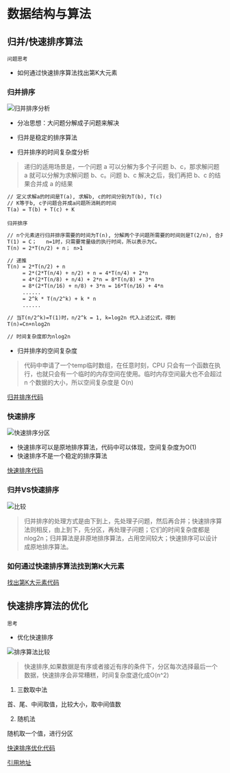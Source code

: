 # 数据结构与算法

## 归并/快速排序算法

`问题思考`

- 如何通过快速排序算法找出第K大元素

### 归并排序

![归并排序分析](https://imgkr.cn-bj.ufileos.com/9573b487-6e67-4a0a-949f-f3affba90bcc.png)

- 分冶思想：大问题分解成子问题来解决

- 归并是稳定的排序算法

- 归并排序的时间复杂度分析

> 递归的适用场景是，一个问题 a 可以分解为多个子问题 b、c，那求解问题 a 就可以分解为求解问题 b、c。问题 b、c 解决之后，我们再把 b、c 的结果合并成 a 的结果

```md
// 定义求解a的时间是T(a), 求解b, c的时间分别为T(b), T(c)
// K等于b, c子问题合并成a问题所消耗的时间
T(a) = T(b) + T(c) + K
```

`归并排序`
```md
// n个元素进行归并排序需要的时间为T(n), 分解两个子问题所需要的时间则是T(2/n), 合并两个数组的时间复杂度为O(1)
T(1) = C；   n=1时，只需要常量级的执行时间，所以表示为C。
T(n) = 2*T(n/2) + n； n>1

// 递推
T(n) = 2*T(n/2) + n
     = 2*(2*T(n/4) + n/2) + n = 4*T(n/4) + 2*n
     = 4*(2*T(n/8) + n/4) + 2*n = 8*T(n/8) + 3*n
     = 8*(2*T(n/16) + n/8) + 3*n = 16*T(n/16) + 4*n
     ......
     = 2^k * T(n/2^k) + k * n
     ......
     
// 当T(n/2^k)=T(1)时，n/2^k = 1, k=log2n 代入上述公式，得到
T(n)=Cn+nlog2n

// 时间复杂度即为nlog2n
```

- 归并排序的空间复杂度

> 代码中申请了一个temp临时数组，在任意时刻，CPU 只会有一个函数在执行，也就只会有一个临时的内存空间在使用。临时内存空间最大也不会超过 n 个数据的大小，所以空间复杂度是 O(n)

[归并排序代码](https://github.com/LIUeng/alogrithm-ci/blob/master/%239.js)

### 快速排序

![快速排序分区](https://imgkr.cn-bj.ufileos.com/a5775de1-5205-4234-8ebd-cf7d86f5a5fe.png)

- 快速排序可以是原地排序算法，代码中可以体现，空间复杂度为O(1)
- 快速排序不是一个稳定的排序算法

[快速排序代码](https://github.com/LIUeng/alogrithm-ci/blob/master/%239.js)

### 归并VS快速排序

![比较](https://imgkr.cn-bj.ufileos.com/9b630ef8-2f28-4ef4-a94f-b906207ad019.png)

> 归并排序的处理方式是由下到上，先处理子问题，然后再合并；快速排序算法则相反，由上到下，先分区，再处理子问题；它们的时间复杂度都是nlog2n；归并算法是非原地排序算法，占用空间较大；快速排序可以设计成原地排序算法。

### 如何通过快速排序算法找到第K大元素

[找出第K大元素代码](https://github.com/LIUeng/alogrithm-ci/blob/master/%239.js)

## 快速排序算法的优化

`思考`

- 优化快速排序

![排序算法比较](https://imgkr.cn-bj.ufileos.com/290b18c0-b9de-4603-aec1-4bc7c9ccf43a.png)

> 快速排序,如果数据是有序或者接近有序的条件下，分区每次选择最后一个数据，快速排序会非常糟糕，时间复杂度退化成O(n^2)

1. 三数取中法

首、尾、中间取值，比较大小，取中间值数

2. 随机法

随机取一个值，进行分区

[快速排序优化代码](https://github.com/LIUeng/alogrithm-ci/blob/master/%239-optimize.js)

[引用地址](https://time.geekbang.org/column/article/41913)